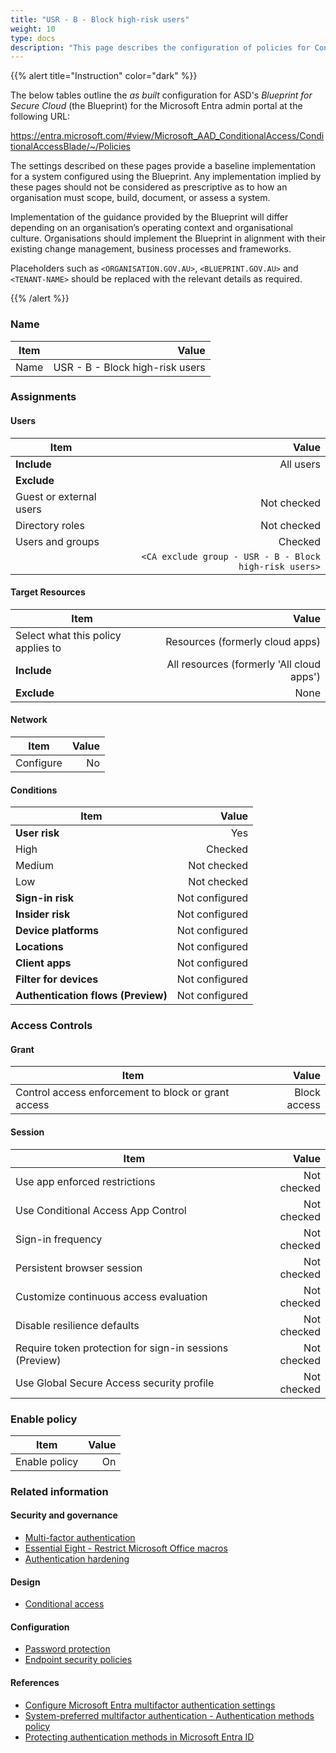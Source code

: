 ```yaml
---
title: "USR - B - Block high-risk users"
weight: 10
type: docs
description: "This page describes the configuration of policies for Conditional Access within Microsoft Entra ID associated with systems built according to the guidance provided by ASD's Blueprint for Secure Cloud."
---
```


{{% alert title="Instruction" color="dark" %}}

The below tables outline the _as built_ configuration for ASD's _Blueprint for Secure Cloud_ (the Blueprint) for the Microsoft Entra admin portal at the following URL:

<https://entra.microsoft.com/#view/Microsoft_AAD_ConditionalAccess/ConditionalAccessBlade/~/Policies>

The settings described on these pages provide a baseline implementation for a system configured using the Blueprint. Any implementation implied by these pages should not be considered as prescriptive as to how an organisation must scope, build, document, or assess a system.

Implementation of the guidance provided by the Blueprint will differ depending on an organisation’s operating context and organisational culture. Organisations should implement the Blueprint in alignment with their existing change management, business processes and frameworks.

Placeholders such as `<ORGANISATION.GOV.AU>`, `<BLUEPRINT.GOV.AU>` and `<TENANT-NAME>` should be replaced with the relevant details as required.

{{% /alert %}}

### Name

| Item |                           Value |
| ---- | ------------------------------: |
| Name | USR - B - Block high-risk users |

### Assignments

#### Users

| Item                    |                                                  Value |
| ----------------------- | -----------------------------------------------------: |
| **Include**             |                                              All users |
| **Exclude**             |                                                        |
| Guest or external users |                                            Not checked |
| Directory roles         |                                            Not checked |
| Users and groups        |                                                Checked |
|                         | `<CA exclude group - USR - B - Block high-risk users>` |

#### Target Resources

| Item                               |                                     Value |
| ---------------------------------- | ----------------------------------------: |
| Select what this policy applies to |           Resources (formerly cloud apps) |
| **Include**                        | All resources (formerly 'All cloud apps') |
| **Exclude**                        |                                      None |

#### Network

| Item      | Value |
| --------- | ----: |
| Configure |    No |

#### Conditions

| Item                               |          Value |
| ---------------------------------- | -------------: |
| **User risk**                      |            Yes |
| High                               |        Checked |
| Medium                             |    Not checked |
| Low                                |    Not checked |
| **Sign-in risk**                   | Not configured |
| **Insider risk**                   | Not configured |
| **Device platforms**               | Not configured |
| **Locations**                      | Not configured |
| **Client apps**                    | Not configured |
| **Filter for devices**             | Not configured |
| **Authentication flows (Preview)** | Not configured |

### Access Controls

#### Grant

| Item                                                |        Value |
| --------------------------------------------------- | -----------: |
| Control access enforcement to block or grant access | Block access |

#### Session

| Item                                                    |       Value |
| ------------------------------------------------------- | ----------: |
| Use app enforced restrictions                           | Not checked |
| Use Conditional Access App Control                      | Not checked |
| Sign-in frequency                                       | Not checked |
| Persistent browser session                              | Not checked |
| Customize continuous access evaluation                  | Not checked |
| Disable resilience defaults                             | Not checked |
| Require token protection for sign-in sessions (Preview) | Not checked |
| Use Global Secure Access security profile               | Not checked |

### Enable policy

| Item          | Value |
| ------------- | ----: |
| Enable policy |    On |

### Related information

#### Security and governance

- [Multi-factor authentication](/security-and-governance/essential-eight/multi-factor-authentication)
- [Essential Eight - Restrict Microsoft Office macros](/security-and-governance/essential-eight/restrict-microsoft-office-macros)
- [Authentication hardening](/security-and-governance/system-security-plan/system-hardening-authentication)

#### Design

- [Conditional access](/design/platform/identity/conditional-access)

#### Configuration

- [Password protection](/configuration/entra-id/protection/authentication-methods/password-protection)
- [Endpoint security policies](/configuration/defender/endpoints/configuration-management/endpoint-security-policies)

#### References

- [Configure Microsoft Entra multifactor authentication settings](https://learn.microsoft.comentra/identity/authentication/howto-mfa-mfasettings)
- [System-preferred multifactor authentication - Authentication methods policy](https://learn.microsoft.com/entra/identity/authentication/concept-system-preferred-multifactor-authentication)
- [Protecting authentication methods in Microsoft Entra ID](https://learn.microsoft.com/entra/identity/authentication/concept-authentication-default-enablement)
